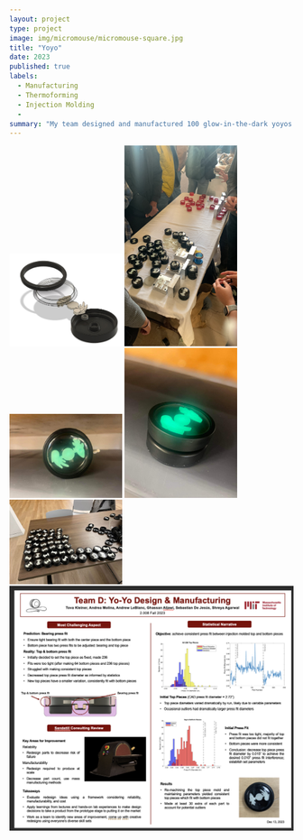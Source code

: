 ```yaml
---
layout: project
type: project
image: img/micromouse/micromouse-square.jpg
title: "Yoyo"
date: 2023
published: true
labels:
  - Manufacturing
  - Thermoforming
  - Injection Molding
  - 
summary: "My team designed and manufactured 100 glow-in-the-dark yoyos. Design was planned and reworked each yoyo batch. Final design included three injection molded pieces and one thermoformed piece press fit onto a bearing."
---
```


<div class="text-center p-4">
  <img width="200px" src="../img/yoyocad.jpg" class="img-thumbnail" >
  <img width="200px" src="../img/molds.jpg" class="img-thumbnail" >
</div>

<div class="text-center p-4">
  <img width="200px" src="../img/yoyofront.jpg" class="img-thumbnail" >
  <img width="200px" src="../img/yoyoangled.jpg" class="img-thumbnail" >
</div>

<div class="text-center p-4">
  <img width="200px" src="../img/yoyolots.jpg" class="img-thumbnail" >
</div>

<div class="text-center p-4">
  <img width="700px" src="../img/yoyoposter.png" class="img-thumbnail" >
</div>
